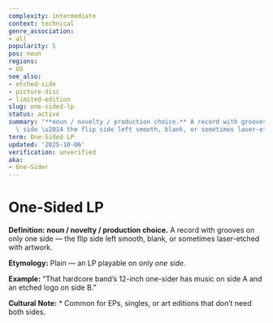 ```yaml
---
complexity: intermediate
context: technical
genre_association:
- all
popularity: 5
pos: noun
regions:
- US
see_also:
- etched-side
- picture-disc
- limited-edition
slug: one-sided-lp
status: active
summary: "**noun / novelty / production choice.** A record with grooves on only one\
  \ side \u2014 the flip side left smooth, blank, or sometimes laser-etched with artwork."
term: One-Sided LP
updated: '2025-10-06'
verification: unverified
aka:
- One-Sider
---
```


# One-Sided LP

**Definition:** **noun / novelty / production choice.** A record with grooves on only one side — the flip side left smooth, blank, or sometimes laser-etched with artwork.

**Etymology:** Plain — an LP playable on only *one side.*

**Example:** “That hardcore band’s 12-inch one-sider has music on side A and an etched logo on side B.”

**Cultural Note:** * Common for EPs, singles, or art editions that don’t need both sides.

